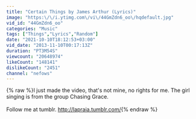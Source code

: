 ```yaml
---
title: "Certain Things by James Arthur (Lyrics)"
image: "https:\/\/i.ytimg.com\/vi\/44GmZdn6_oo\/hqdefault.jpg"
vid_id: "44GmZdn6_oo"
categories: "Music"
tags: ["Things","Lyrics","Random"]
date: "2021-10-10T18:12:53+03:00"
vid_date: "2013-11-10T00:17:13Z"
duration: "PT3M54S"
viewcount: "20648974"
likeCount: "148141"
dislikeCount: "2451"
channel: "nefows"
---
```

{% raw %}I just made the video, that's not mine, no rights for me. The girl singing is from the group Chasing Grace.<br /><br />Follow me at tumblr. <a rel="nofollow" target="blank" href="http://lapraia.tumblr.com/">http://lapraia.tumblr.com/</a>{% endraw %}
